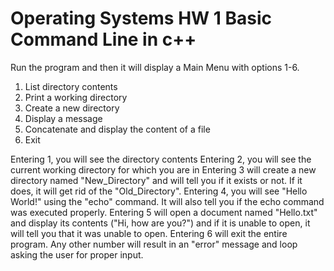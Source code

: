 # Operating Systems HW 1 Basic Command Line in c++

Run the program and then it will display a Main Menu with options 1-6.
1. List directory contents
2. Print a working directory 
3. Create a new directory 
4. Display a message 
5. Concatenate and display the content of a file 
6. Exit


Entering 1, you will see the directory contents 
Entering 2, you will see the current working directory for which you are in
Entering 3 will create a new directory named "New_Directory" and will tell you if it exists or not. If it does, it will get rid of the "Old_Directory".
Entering 4, you will see "Hello World!" using the "echo" command. It will also tell you if the echo command was executed properly.
Entering 5 will open a document named "Hello.txt" and display its contents ("Hi, how are you?") and if it is unable to open, it will tell you that it was unable to open.
Entering 6 will exit the entire program.
Any other number will result in an "error" message and loop asking the user for proper input.
